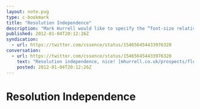 ```yaml
---
layout: note.pug
type: c-bookmark
title: "Resolution Independence"
description: "Mark Hurrell would like to specify the “font-size relatively”."
published: 2012-01-04T20:12:26Z
syndication:
  - url: https://twitter.com/cssence/status/154656454433976320
conversation:
  - url: https://twitter.com/cssence/status/154656454433976320
    text: "Resolution independence, nice! [mhurrell.co.uk/prospects/fluid-grids-and-orientation/](http://mhurrell.co.uk/prospects/fluid-grids-and-orientation/)"
    posted: 2012-01-04T20:12:26Z
---
```


# Resolution Independence
